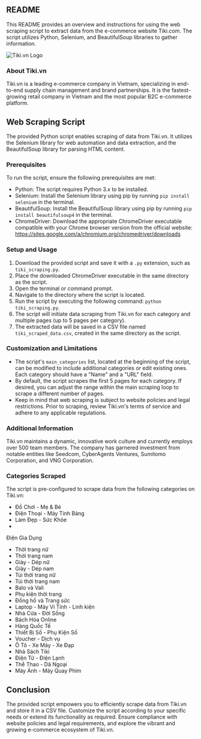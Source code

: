 ## README

This README provides an overview and instructions for using the web scraping script to extract data from the e-commerce website Tiki.com. The script utilizes Python, Selenium, and BeautifulSoup libraries to gather information.

![Tiki.vn Logo](https://salt.tikicdn.com/ts/upload/e4/49/6c/270be9859abd5f5ec5071da65fab0a94.png)

### About Tiki.vn
Tiki.vn is a leading e-commerce company in Vietnam, specializing in end-to-end supply chain management and brand partnerships. It is the fastest-growing retail company in Vietnam and the most popular B2C e-commerce platform.

## Web Scraping Script
The provided Python script enables scraping of data from Tiki.vn. It utilizes the Selenium library for web automation and data extraction, and the BeautifulSoup library for parsing HTML content.

### Prerequisites
To run the script, ensure the following prerequisites are met:

- Python: The script requires Python 3.x to be installed.
- Selenium: Install the Selenium library using pip by running `pip install selenium` in the terminal.
- BeautifulSoup: Install the BeautifulSoup library using pip by running `pip install beautifulsoup4` in the terminal.
- ChromeDriver: Download the appropriate ChromeDriver executable compatible with your Chrome browser version from the official website: https://sites.google.com/a/chromium.org/chromedriver/downloads

### Setup and Usage
1. Download the provided script and save it with a `.py` extension, such as `tiki_scraping.py`.
2. Place the downloaded ChromeDriver executable in the same directory as the script.
3. Open the terminal or command prompt.
4. Navigate to the directory where the script is located.
5. Run the script by executing the following command: `python tiki_scraping.py`.
6. The script will initiate data scraping from Tiki.vn for each category and multiple pages (up to 5 pages per category).
7. The extracted data will be saved in a CSV file named `tiki_scraped_data.csv`, created in the same directory as the script.

### Customization and Limitations
- The script's `main_categories` list, located at the beginning of the script, can be modified to include additional categories or edit existing ones. Each category should have a "Name" and a "URL" field.
- By default, the script scrapes the first 5 pages for each category. If desired, you can adjust the range within the main scraping loop to scrape a different number of pages.
- Keep in mind that web scraping is subject to website policies and legal restrictions. Prior to scraping, review Tiki.vn's terms of service and adhere to any applicable regulations.

### Additional Information
Tiki.vn maintains a dynamic, innovative work culture and currently employs over 500 team members. The company has garnered investment from notable entities like Seedcom, CyberAgents Ventures, Sumitomo Corporation, and VNG Corporation.

### Categories Scraped
The script is pre-configured to scrape data from the following categories on Tiki.vn:
- Đồ Chơi - Mẹ & Bé
- Điện Thoại - Máy Tính Bảng
- Làm Đẹp - Sức Khỏe
-

 Điện Gia Dụng
- Thời trang nữ
- Thời trang nam
- Giày - Dép nữ
- Giày - Dép nam
- Túi thời trang nữ
- Túi thời trang nam
- Balo và Vali
- Phụ kiện thời trang
- Đồng hồ và Trang sức
- Laptop - Máy Vi Tính - Linh kiện
- Nhà Cửa - Đời Sống
- Bách Hóa Online
- Hàng Quốc Tế
- Thiết Bị Số - Phụ Kiện Số
- Voucher - Dịch vụ
- Ô Tô - Xe Máy - Xe Đạp
- Nhà Sách Tiki
- Điện Tử - Điện Lạnh
- Thể Thao - Dã Ngoại
- Máy Ảnh - Máy Quay Phim

## Conclusion
The provided script empowers you to efficiently scrape data from Tiki.vn and store it in a CSV file. Customize the script according to your specific needs or extend its functionality as required. Ensure compliance with website policies and legal requirements, and explore the vibrant and growing e-commerce ecosystem of Tiki.vn.
